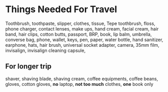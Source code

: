 # Things Needed For Travel

Toothbrush, toothpaste, slipper, clothes, tissue, Tepe toothbrush, floss,
phone charger, contact lenses, make ups,
hand cream, facial cream, hair band, hair clips, cotton butts, passport, BRP,
book, lip balm, umbrella, converse bag, phone, wallet, keys, pen, paper, water
bottle, hand sanitizer, earphone, hats, hair brush, universal socket adapter,
camera, 35mm film, invisalign, invisalign cleaning capsule,

## For longer trip

shaver, shaving blade, shaving cream,
coffee equipments, coffee beans,
gloves, cotton gloves,
**no** laptop, **not too much** clothes, **one** book only

